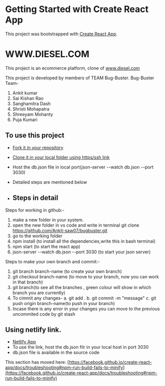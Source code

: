 # Getting Started with Create React App

This project was bootstrapped with [Create React App](https://github.com/facebook/create-react-app).
# WWW.DIESEL.COM

This project is an ecommerce platform, clone of www.diesel.com

This project is developed by members of TEAM Bug-Buster.
Bug-Buster Team-
1. Ankit kumar
2. Sai Kishan Rao
3. Sanghamitra Dash
4. Shristi Mohapatra
5. Shreeyam Mohanty
6. Puja Kumari

## To use this project

 - [Fork it in your repository](https://github.com/Ankit-saw07/bugbuster)
 - [Clone it in your local folder using https/ssh link](https://github.com/Ankit-saw07/bugbuster.git)

- Host the db.json file in local port(json-server --watch db.json --port 3030)
- Detailed steps are mentioned below

- ## Steps in detail

Steps for working in github:-
1. make a new folder in your system.
2. open the new folder in vs code and write in terminal
git clone https://github.com/Ankit-saw07/bugbuster.git
3. go to the working folder
4. npm install (to install all the dependencies,write this in bash terminal)
5. npm start (to start the react app)
6. json-server --watch db.json --port 3030 (to start your json server)

Steps to make your own branch and commit:-
1. git branch branch-name (to create your own branch)
2. git checkout branch-name (to move to your branch, now you can work in that branch)
3. git branch(to see all the branches , green colour will show in which branch you are currently)
4. To cimmit any changes-
  a. git add .
  b. git commit -m "message"
  c. git push origin branch-name(to push in your branch)
5. Incase there is any error in your changes you can move to the previous uncommited code by
  git stash

## Using netlify link.
- [Netlify App]([https://github.com/Ankit-saw07/bugbuster](https://64c4890b6d214d2e76be1f30--storied-churros-9ccf82.netlify.app/))
- To use the link, host the db.json filr in your local host in port 3030
- db.json file is available in the source code








This section has moved here: [https://facebook.github.io/create-react-app/docs/troubleshooting#npm-run-build-fails-to-minify](https://facebook.github.io/create-react-app/docs/troubleshooting#npm-run-build-fails-to-minify)
